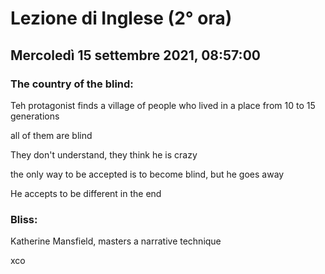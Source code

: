 # Lezione di Inglese (2° ora) 
## Mercoledì 15 settembre 2021, 08:57:00


### The country of the blind:
Teh protagonist finds a village of people who lived in a place from 10 to 15 generations

all  of them are blind

They don't understand, they think he is crazy

the only way to be accepted is to become blind, but he goes away

He accepts to be different in the end

### Bliss:
Katherine Mansfield, masters a narrative technique

xco 
<!--stackedit_data:
eyJoaXN0b3J5IjpbMTk5OTU4OTI0NSw1MjQ4NDU3ODksMTEwND
k1MzAxN119
-->